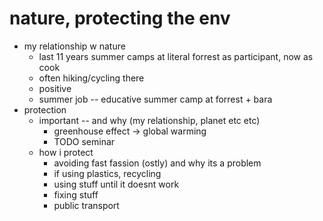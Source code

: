 # nature, protecting the env

- my relationship w nature
    - last 11 years summer camps at literal forrest as participant, now as cook 
    - often hiking/cycling there
    - positive
    - summer job -- educative summer camp at forrest + bara
- protection
    - important -- and why (my relationship, planet etc etc)
        - greenhouse effect -> global warming
        - TODO seminar
    - how i protect
        - avoiding fast fassion (ostly) and why its a problem
        - if using plastics, recycling
        - using stuff until it doesnt work
        - fixing stuff
        - public transport
